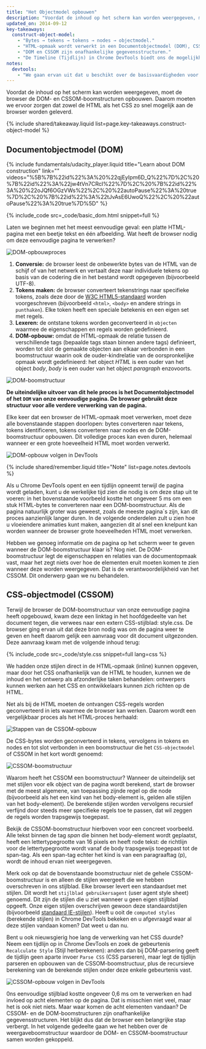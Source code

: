 ```yaml
---
title: "Het Objectmodel opbouwen"
description: "Voordat de inhoud op het scherm kan worden weergegeven, moet de browser de DOM- en CSSOM-boomstructuren opbouwen. Daarom moeten we ervoor zorgen dat zowel de HTML als het CSS zo snel mogelijk aan de browser worden geleverd."
updated_on: 2014-09-12
key-takeaways:
  construct-object-model:
    - "Bytes → tekens → tokens → nodes → objectmodel."
    - "HTML-opmaak wordt verwerkt in een Documentobjectmodel (DOM), CSS-opmaak wordt verwerkt in een CSS-objectmodel (CSSOM)."
    - "DOM en CSSOM zijn onafhankelijke gegevensstructuren."
    - "De Timeline (Tijdlijn) in Chrome DevTools biedt ons de mogelijkheid om de opbouw en verwerking van het DOM en CCSOM vast te leggen en te controleren."
notes:
  devtools:
    - "We gaan ervan uit dat u beschikt over de basisvaardigheden voor Chrome DevTools, dat wil zeggen dat u weet hoe u een netwerkwaterval moet vastleggen of een tijdlijn moet opnemen. Als u uw kennis snel wilt opfrissen, kunt u de cursus <a href='https://developer.chrome.com/devtools'>Chrome DevTools documentation</a>, or if you're new to DevTools, we recommend taking the Codeschool <a href='http://discover-devtools.codeschool.com/'>Chrome DevTools ontdekken</a> bekijken."
---
```

<p class="intro">
  Voordat de inhoud op het scherm kan worden weergegeven, moet de browser de DOM- en CSSOM-boomstructuren opbouwen. Daarom moeten we ervoor zorgen dat zowel de HTML als het CSS zo snel mogelijk aan de browser worden geleverd.
</p>




{% include shared/takeaway.liquid list=page.key-takeaways.construct-object-model %}

## Documentobjectmodel (DOM)

{% include fundamentals/udacity_player.liquid title="Learn about DOM construction" link="" videos="%5B%7B%22id%22%3A%20%22qjEyIpm6D_Q%22%7D%2C%20%7B%22id%22%3A%22jw4tVn7CRcI%22%7D%2C%20%7B%22id%22%3A%20%22oJQf6OGzVWs%22%2C%20%22autoPause%22%3A%20true%7D%2C%20%7B%22id%22%3A%22tJvAsE6UwoQ%22%2C%20%22autoPause%22%3A%20true%7D%5D" %}

{% include_code src=_code/basic_dom.html snippet=full %}

Laten we beginnen met het meest eenvoudige geval: een platte HTML-pagina met een beetje tekst en één afbeelding. Wat heeft de browser nodig om deze eenvoudige pagina te verwerken?

<img src="images/full-process.png" alt="DOM-opbouwproces">

1. **Conversie:** de browser leest de onbewerkte bytes van de HTML van de schijf of van het netwerk en vertaalt deze naar individuele tekens op basis van de codering die in het bestand wordt opgegeven (bijvoorbeeld UTF-8).
1. **Tokens maken:** de browser converteert tekenstrings naar specifieke tokens, zoals deze door de [W3C HTML5-standaard](http://www.w3.org/TR/html5/) worden voorgeschreven (bijvoorbeeld `<html>`, `<body>` en andere strings in `punthaken`). Elke token heeft een speciale betekenis en een eigen set met regels.
1. **Lexeren:** de ontstane tokens worden geconverteerd in `objecten` waarmee de eigenschappen en regels worden gedefinieerd.
1. **DOM-opbouw:** omdat de HTML-opmaak de relatie tussen de verschillende tags (bepaalde tags staan binnen andere tags) definieert, worden tot slot de gemaakte objecten aan elkaar verbonden in een boomstructuur waarin ook de ouder-kindrelatie van de oorspronkelijke opmaak wordt gedefinieerd: het object _HTML_ is een ouder van het object _body_, _body_ is een ouder van het object _paragraph_ enzovoorts.

<img src="images/dom-tree.png" class="center" alt="DOM-boomstructuur">

**De uiteindelijke uitvoer van dit hele proces is het Documentobjectmodel of het `DOM` van onze eenvoudige pagina. De browser gebruikt deze structuur voor alle verdere verwerking van de pagina.**

Elke keer dat een browser de HTML-opmaak moet verwerken, moet deze alle bovenstaande stappen doorlopen: bytes converteren naar tekens, tokens identificeren, tokens converteren naar nodes en de DOM-boomstructuur opbouwen. Dit volledige proces kan even duren, helemaal wanneer er een grote hoeveelheid HTML moet worden verwerkt.

<img src="images/dom-timeline.png" class="center" alt="DOM-opbouw volgen in DevTools">

{% include shared/remember.liquid title="Note" list=page.notes.devtools %}

Als u Chrome DevTools opent en een tijdlijn opneemt terwijl de pagina wordt geladen, kunt u de werkelijke tijd zien die nodig is om deze stap uit te voeren: in het bovenstaande voorbeeld kostte het ongeveer 5 ms om een stuk HTML-bytes te converteren naar een DOM-boomstructuur. Als de pagina natuurlijk groter was geweest, zoals de meeste pagina`s zijn, kan dit proces aanzienlijk langer duren. In de volgende onderdelen zult u zien hoe u vloeiendere animaties kunt maken, aangezien dit al snel een knelpunt kan worden wanneer de browser grote hoeveelheden HTML moet verwerken.

Hebben we genoeg informatie om de pagina op het scherm weer te geven wanneer de DOM-boomstructuur klaar is? Nog niet. De DOM-boomstructuur legt de eigenschappen en relaties van de documentopmaak vast, maar het zegt niets over hoe de elementen eruit moeten komen te zien wanneer deze worden weergegeven. Dat is de verantwoordelijkheid van het CSSOM. Dit onderwerp gaan we nu behandelen.

## CSS-objectmodel (CSSOM)

Terwijl de browser de DOM-boomstructuur van onze eenvoudige pagina heeft opgebouwd, kwam deze een linktag in het hoofdgedeelte van het document tegen, die verwees naar een extern CSS-stijlblad: style.css. De browser ging ervan uit dat deze bron nodig was om de pagina weer te geven en heeft daarom gelijk een aanvraag voor dit document uitgezonden. Deze aanvraag kwam met de volgende inhoud terug:

{% include_code src=_code/style.css snippet=full lang=css %}

We hadden onze stijlen direct in de HTML-opmaak (inline) kunnen opgeven, maar door het CSS onafhankelijk van de HTML te houden, kunnen we de inhoud en het ontwerp als afzonderlijke taken behandelen: ontwerpers kunnen werken aan het CSS en ontwikkelaars kunnen zich richten op de HTML.

Net als bij de HTML moeten de ontvangen CSS-regels worden geconverteerd in iets waarmee de browser kan werken. Daarom wordt een vergelijkbaar proces als het HTML-proces herhaald:

<img src="images/cssom-construction.png" class="center" alt="Stappen van de CSSOM-opbouw">

De CSS-bytes worden geconverteerd in tekens, vervolgens in tokens en nodes en tot slot verbonden in een boomstructuur die het `CSS-objectmodel` of CSSOM in het kort wordt genoemd:

<img src="images/cssom-tree.png" class="center" alt="CSSOM-boomstructuur">

Waarom heeft het CSSOM een boomstructuur? Wanneer de uiteindelijk set met stijlen voor elk object van de pagina wordt berekend, start de browser met de meest algemene, van toepassing zijnde regel op die node (bijvoorbeeld als het een kind van het body-element is, gelden alle stijlen van het body-element). De berekende stijlen worden vervolgens recursief verfijnd door steeds meer specifieke regels toe te passen, dat wil zeggen de regels worden trapsgewijs toegepast.

Bekijk de CSSOM-boomstructuur hierboven voor een concreet voorbeeld. Alle tekst binnen de tag _span_ die binnen het body-element wordt geplaatst, heeft een lettertypegrootte van 16 pixels en heeft rode tekst: de richtlijn voor de lettertypegrootte wordt vanaf de body trapsgewijs toegepast tot de span-tag. Als een span-tag echter het kind is van een paragraaftag (p), wordt de inhoud ervan niet weergegeven.

Merk ook op dat de bovenstaande boomstructuur niet de gehele CSSOM-boomstructuur is en alleen de stijlen weergeeft die we hebben overschreven in ons stijlblad. Elke browser levert een standaardset met stijlen. Dit wordt het `stijlblad gebruikersagent` (user agent style sheet) genoemd. Dit zijn de stijlen die u ziet wanneer u geen eigen stijlblad opgeeft. Onze eigen stijlen overschrijven gewoon deze standaardstijlen (bijvoorbeeld [standaard IE-stijlen](http://www.iecss.com/)). Heeft u ooit de `computed styles` (berekende stijlen) in Chrome DevTools bekeken en u afgevraagd waar al deze stijlen vandaan komen? Dat weet u dan nu.

Bent u ook nieuwsgierig hoe lang de verwerking van het CSS duurde? Neem een tijdlijn op in Chrome DevTools en zoek de gebeurtenis `Recalculate Style` (Stijl herberekenen): anders dan bij DOM-parsering geeft de tijdlijn geen aparte invoer `Parse CSS` (CSS parseren), maar legt de tijdlijn parseren en opbouwen van de CSSOM-boomstructuur, plus de recursieve berekening van de berekende stijlen onder deze enkele gebeurtenis vast.

<img src="images/cssom-timeline.png" class="center" alt="CSSOM-opbouw volgen in DevTools">

0ns eenvoudige stijlblad kostte ongeveer 0,6 ms om te verwerken en had invloed op acht elementen op de pagina. Dat is misschien niet veel, maar het is ook niet niets. Maar waar komen de acht elementen vandaan? De CSSOM- en de DOM-boomstructuren zijn onafhankelijke gegevensstructuren. Het blijkt dus dat de browser een belangrijke stap verbergt. In het volgende gedeelte gaan we het hebben over de weergaveboomstructuur waardoor de DOM- en CSSOM-boomstructuur samen worden gekoppeld.



